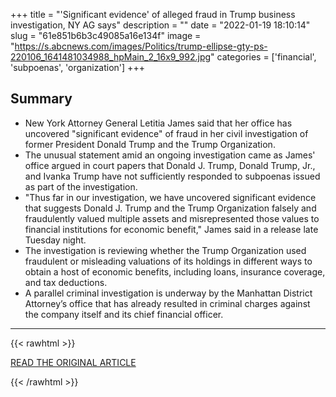 +++
title = "'Significant evidence' of alleged fraud in Trump business investigation, NY AG says"
description = ""
date = "2022-01-19 18:10:14"
slug = "61e851b6b3c49085a16e134f"
image = "https://s.abcnews.com/images/Politics/trump-ellipse-gty-ps-220106_1641481034988_hpMain_2_16x9_992.jpg"
categories = ['financial', 'subpoenas', 'organization']
+++



## Summary

- New York Attorney General Letitia James said that her office has uncovered "significant evidence" of fraud in her civil investigation of former President Donald Trump and the Trump Organization.
- The unusual statement amid an ongoing investigation came as James' office argued in court papers that Donald J. Trump, Donald Trump, Jr., and Ivanka Trump have not sufficiently responded to subpoenas issued as part of the investigation.
- "Thus far in our investigation, we have uncovered significant evidence that suggests Donald J. Trump and the Trump Organization falsely and fraudulently valued multiple assets and misrepresented those values to financial institutions for economic benefit," James said in a release late Tuesday night.
- The investigation is reviewing whether the Trump Organization used fraudulent or misleading valuations of its holdings in different ways to obtain a host of economic benefits, including loans, insurance coverage, and tax deductions.
- A parallel criminal investigation is underway by the Manhattan District Attorney’s office that has already resulted in criminal charges against the company itself and its chief financial officer.

---

{{< rawhtml >}}
  <p class="article-category">
    <a target="_blank" href="https://abcnews.go.com/US/significant-evidence-alleged-fraud-trump-business-investigation-ny/story?id=82345318">READ THE ORIGINAL ARTICLE</a>
  </p>
{{< /rawhtml >}}
